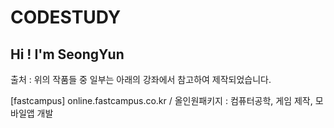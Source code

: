 # CODESTUDY
## Hi ! I'm SeongYun


출처 : 위의 작품들 중 일부는 아래의 강좌에서 참고하여 제작되었습니다.

[fastcampus] online.fastcampus.co.kr / 올인원패키지 : 컴퓨터공학, 게임 제작, 모바일앱 개발
